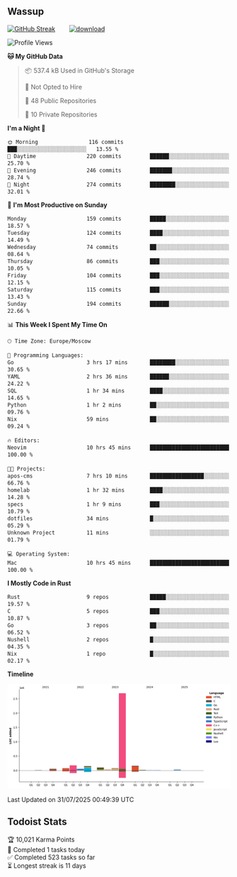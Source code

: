 ## Wassup

<!--
-->

[![GitHub Streak](http://github-readme-streak-stats.herokuapp.com?user=archeoss&theme=shades-of-purple&hide_border=true&date_format=j%20M%5B%20Y%5D)](https://git.io/streak-stats)&nbsp;&nbsp;&nbsp;&nbsp;&nbsp;&nbsp;&nbsp;&nbsp;[![download](https://user-images.githubusercontent.com/68448737/147796309-d8b65b1d-4dde-40d9-b03a-2b42aaa6cd43.jpeg)
](http://bmstu.ru/)

<!--START_SECTION:waka-->
![Profile Views](http://img.shields.io/badge/Profile%20Views-0-blue)

**🐱 My GitHub Data** 

> 📦 537.4 kB Used in GitHub's Storage 
 > 
> 🚫 Not Opted to Hire
 > 
> 📜 48 Public Repositories 
 > 
> 🔑 10 Private Repositories 
 > 
**I'm a Night 🦉** 

```text
🌞 Morning                116 commits         ███░░░░░░░░░░░░░░░░░░░░░░   13.55 % 
🌆 Daytime                220 commits         ██████░░░░░░░░░░░░░░░░░░░   25.70 % 
🌃 Evening                246 commits         ███████░░░░░░░░░░░░░░░░░░   28.74 % 
🌙 Night                  274 commits         ████████░░░░░░░░░░░░░░░░░   32.01 % 
```
📅 **I'm Most Productive on Sunday** 

```text
Monday                   159 commits         █████░░░░░░░░░░░░░░░░░░░░   18.57 % 
Tuesday                  124 commits         ████░░░░░░░░░░░░░░░░░░░░░   14.49 % 
Wednesday                74 commits          ██░░░░░░░░░░░░░░░░░░░░░░░   08.64 % 
Thursday                 86 commits          ███░░░░░░░░░░░░░░░░░░░░░░   10.05 % 
Friday                   104 commits         ███░░░░░░░░░░░░░░░░░░░░░░   12.15 % 
Saturday                 115 commits         ███░░░░░░░░░░░░░░░░░░░░░░   13.43 % 
Sunday                   194 commits         ██████░░░░░░░░░░░░░░░░░░░   22.66 % 
```


📊 **This Week I Spent My Time On** 

```text
🕑︎ Time Zone: Europe/Moscow

💬 Programming Languages: 
Go                       3 hrs 17 mins       ████████░░░░░░░░░░░░░░░░░   30.65 % 
YAML                     2 hrs 36 mins       ██████░░░░░░░░░░░░░░░░░░░   24.22 % 
SQL                      1 hr 34 mins        ████░░░░░░░░░░░░░░░░░░░░░   14.65 % 
Python                   1 hr 2 mins         ██░░░░░░░░░░░░░░░░░░░░░░░   09.76 % 
Nix                      59 mins             ██░░░░░░░░░░░░░░░░░░░░░░░   09.24 % 

🔥 Editors: 
Neovim                   10 hrs 45 mins      █████████████████████████   100.00 % 

🐱‍💻 Projects: 
apos-cms                 7 hrs 10 mins       █████████████████░░░░░░░░   66.76 % 
homelab                  1 hr 32 mins        ████░░░░░░░░░░░░░░░░░░░░░   14.28 % 
specs                    1 hr 9 mins         ███░░░░░░░░░░░░░░░░░░░░░░   10.79 % 
dotfiles                 34 mins             █░░░░░░░░░░░░░░░░░░░░░░░░   05.29 % 
Unknown Project          11 mins             ░░░░░░░░░░░░░░░░░░░░░░░░░   01.79 % 

💻 Operating System: 
Mac                      10 hrs 45 mins      █████████████████████████   100.00 % 
```

**I Mostly Code in Rust** 

```text
Rust                     9 repos             █████░░░░░░░░░░░░░░░░░░░░   19.57 % 
C                        5 repos             ███░░░░░░░░░░░░░░░░░░░░░░   10.87 % 
Go                       3 repos             ██░░░░░░░░░░░░░░░░░░░░░░░   06.52 % 
Nushell                  2 repos             █░░░░░░░░░░░░░░░░░░░░░░░░   04.35 % 
Nix                      1 repo              █░░░░░░░░░░░░░░░░░░░░░░░░   02.17 % 
```



**Timeline**

![Lines of Code chart](https://raw.githubusercontent.com/archeoss/archeoss/master/assets/bar_graph.png)


 Last Updated on 31/07/2025 00:49:39 UTC
<!--END_SECTION:waka-->

## Todoist Stats

<!-- TODO-IST:START -->
🏆  10,021 Karma Points           
🌸  Completed 1 tasks today           
✅  Completed 523 tasks so far           
⏳  Longest streak is 11 days
<!-- TODO-IST:END -->
